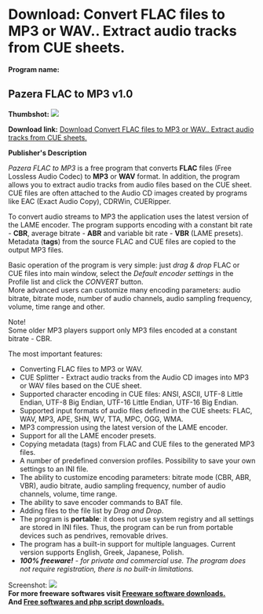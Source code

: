 # Download: Convert FLAC files to MP3 or WAV.. Extract audio tracks from CUE sheets.

**Program name:**

## Pazera FLAC to MP3 v1.0

  
**Thumbshot:** ![](http://www.freewarefiles.com/screenshot/pzflactomp3_md.jpg)   
  
**Download link:** [Download Convert FLAC files to MP3 or WAV.. Extract audio tracks from CUE sheets.](http://freesoftwares.boysofts.com/Pazera-FLAC-to-MP3_program_94725.html)  
  


**Publisher's Description**  
  


_Pazera FLAC to MP3_ is a free program that converts **FLAC** files (Free Lossless Audio Codec) to **MP3** or **WAV** format. In addition, the program allows you to extract audio tracks from audio files based on the CUE sheet. CUE files are often attached to the Audio CD images created by programs like EAC (Exact Audio Copy), CDRWin, CUERipper. 

To convert audio streams to MP3 the application uses the latest version of the LAME encoder. The program supports encoding with a constant bit rate - **CBR**, average bitrate - **ABR** and variable bit rate - **VBR** (LAME presets). Metadata (**tags**) from the source FLAC and CUE files are copied to the output MP3 files. 

Basic operation of the program is very simple: just _drag & drop_ FLAC or CUE files into main window, select the _Default encoder settings_ in the Profile list and click the _CONVERT_ button.  
More advanced users can customize many encoding parameters: audio bitrate, bitrate mode, number of audio channels, audio sampling frequency, volume, time range and other. 

Note!  
Some older MP3 players support only MP3 files encoded at a constant bitrate - CBR. 

The most important features: 

  * Converting FLAC files to MP3 or WAV.
  * CUE Splitter - Extract audio tracks from the Audio CD images into MP3 or WAV files based on the CUE sheet.
  * Supported character encoding in CUE files: ANSI, ASCII, UTF-8 Little Endian, UTF-8 Big Endian, UTF-16 Little Endian, UTF-16 Big Endian.
  * Supported input formats of audio files defined in the CUE sheets: FLAC, WAV, MP3, APE, SHN, WV, TTA, MPC, OGG, WMA.
  * MP3 compression using the latest version of the LAME encoder.
  * Support for all the LAME encoder presets.
  * Copying metadata (tags) from FLAC and CUE files to the generated MP3 files.
  * A number of predefined conversion profiles. Possibility to save your own settings to an INI file.
  * The ability to customize encoding parameters: bitrate mode (CBR, ABR, VBR), audio bitrate, audio sampling frequency, number of audio channels, volume, time range.
  * The ability to save encoder commands to BAT file.
  * Adding files to the file list by _Drag and Drop_.
  * The program is **portable**: it does not use system registry and all settings are stored in INI files. Thus, the program can be run from portable devices such as pendrives, removable drives.
  * The program has a built-in support for multiple languages. Current version supports English, Greek, Japanese, Polish.
  * _**100% freeware!** \- for private and commercial use. The program does not require registration, there is no built-in limitations._

  
  
Screenshot: ![](http://www.freewarefiles.com/screenshot/pzflactomp3.jpg)   
**For more freeware softwares visit [Freeware software downloads.](http://freesoftwares.boysofts.com/)**   
**And [Free softwares and php script downloads.](http://www.boysofts.com/)**
